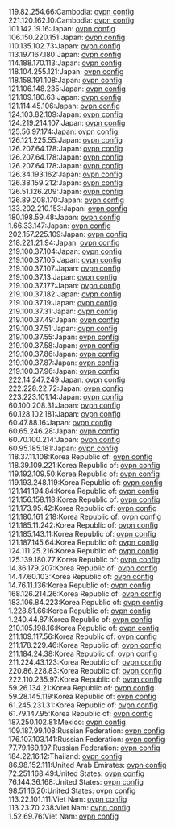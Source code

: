 119.82.254.66:Cambodia: [ovpn config](vpn/119_82_254_66.ovpn)  
221.120.162.10:Cambodia: [ovpn config](vpn/221_120_162_10.ovpn)  
101.142.19.16:Japan: [ovpn config](vpn/101_142_19_16.ovpn)  
106.150.220.151:Japan: [ovpn config](vpn/106_150_220_151.ovpn)  
110.135.102.73:Japan: [ovpn config](vpn/110_135_102_73.ovpn)  
113.197.167.180:Japan: [ovpn config](vpn/113_197_167_180.ovpn)  
114.188.170.113:Japan: [ovpn config](vpn/114_188_170_113.ovpn)  
118.104.255.121:Japan: [ovpn config](vpn/118_104_255_121.ovpn)  
118.158.191.108:Japan: [ovpn config](vpn/118_158_191_108.ovpn)  
121.106.148.235:Japan: [ovpn config](vpn/121_106_148_235.ovpn)  
121.109.180.63:Japan: [ovpn config](vpn/121_109_180_63.ovpn)  
121.114.45.106:Japan: [ovpn config](vpn/121_114_45_106.ovpn)  
124.103.82.109:Japan: [ovpn config](vpn/124_103_82_109.ovpn)  
124.219.214.107:Japan: [ovpn config](vpn/124_219_214_107.ovpn)  
125.56.97.174:Japan: [ovpn config](vpn/125_56_97_174.ovpn)  
126.121.225.55:Japan: [ovpn config](vpn/126_121_225_55.ovpn)  
126.207.64.178:Japan: [ovpn config](vpn/126_207_64_178.ovpn)  
126.207.64.178:Japan: [ovpn config](vpn/126_207_64_178.ovpn)  
126.207.64.178:Japan: [ovpn config](vpn/126_207_64_178.ovpn)  
126.34.193.162:Japan: [ovpn config](vpn/126_34_193_162.ovpn)  
126.38.159.212:Japan: [ovpn config](vpn/126_38_159_212.ovpn)  
126.51.126.209:Japan: [ovpn config](vpn/126_51_126_209.ovpn)  
126.89.208.170:Japan: [ovpn config](vpn/126_89_208_170.ovpn)  
133.202.210.153:Japan: [ovpn config](vpn/133_202_210_153.ovpn)  
180.198.59.48:Japan: [ovpn config](vpn/180_198_59_48.ovpn)  
1.66.33.147:Japan: [ovpn config](vpn/1_66_33_147.ovpn)  
202.157.225.109:Japan: [ovpn config](vpn/202_157_225_109.ovpn)  
218.221.21.94:Japan: [ovpn config](vpn/218_221_21_94.ovpn)  
219.100.37.104:Japan: [ovpn config](vpn/219_100_37_104.ovpn)  
219.100.37.105:Japan: [ovpn config](vpn/219_100_37_105.ovpn)  
219.100.37.107:Japan: [ovpn config](vpn/219_100_37_107.ovpn)  
219.100.37.13:Japan: [ovpn config](vpn/219_100_37_13.ovpn)  
219.100.37.177:Japan: [ovpn config](vpn/219_100_37_177.ovpn)  
219.100.37.182:Japan: [ovpn config](vpn/219_100_37_182.ovpn)  
219.100.37.19:Japan: [ovpn config](vpn/219_100_37_19.ovpn)  
219.100.37.31:Japan: [ovpn config](vpn/219_100_37_31.ovpn)  
219.100.37.49:Japan: [ovpn config](vpn/219_100_37_49.ovpn)  
219.100.37.51:Japan: [ovpn config](vpn/219_100_37_51.ovpn)  
219.100.37.55:Japan: [ovpn config](vpn/219_100_37_55.ovpn)  
219.100.37.58:Japan: [ovpn config](vpn/219_100_37_58.ovpn)  
219.100.37.86:Japan: [ovpn config](vpn/219_100_37_86.ovpn)  
219.100.37.87:Japan: [ovpn config](vpn/219_100_37_87.ovpn)  
219.100.37.96:Japan: [ovpn config](vpn/219_100_37_96.ovpn)  
222.14.247.249:Japan: [ovpn config](vpn/222_14_247_249.ovpn)  
222.228.22.72:Japan: [ovpn config](vpn/222_228_22_72.ovpn)  
223.223.101.14:Japan: [ovpn config](vpn/223_223_101_14.ovpn)  
60.100.208.31:Japan: [ovpn config](vpn/60_100_208_31.ovpn)  
60.128.102.181:Japan: [ovpn config](vpn/60_128_102_181.ovpn)  
60.47.88.16:Japan: [ovpn config](vpn/60_47_88_16.ovpn)  
60.65.246.28:Japan: [ovpn config](vpn/60_65_246_28.ovpn)  
60.70.100.214:Japan: [ovpn config](vpn/60_70_100_214.ovpn)  
60.95.185.181:Japan: [ovpn config](vpn/60_95_185_181.ovpn)  
118.37.11.108:Korea Republic of: [ovpn config](vpn/118_37_11_108.ovpn)  
118.39.109.221:Korea Republic of: [ovpn config](vpn/118_39_109_221.ovpn)  
119.192.109.50:Korea Republic of: [ovpn config](vpn/119_192_109_50.ovpn)  
119.193.248.119:Korea Republic of: [ovpn config](vpn/119_193_248_119.ovpn)  
121.141.194.84:Korea Republic of: [ovpn config](vpn/121_141_194_84.ovpn)  
121.156.158.118:Korea Republic of: [ovpn config](vpn/121_156_158_118.ovpn)  
121.173.95.42:Korea Republic of: [ovpn config](vpn/121_173_95_42.ovpn)  
121.180.161.218:Korea Republic of: [ovpn config](vpn/121_180_161_218.ovpn)  
121.185.11.242:Korea Republic of: [ovpn config](vpn/121_185_11_242.ovpn)  
121.185.143.11:Korea Republic of: [ovpn config](vpn/121_185_143_11.ovpn)  
121.187.145.64:Korea Republic of: [ovpn config](vpn/121_187_145_64.ovpn)  
124.111.25.216:Korea Republic of: [ovpn config](vpn/124_111_25_216.ovpn)  
125.139.180.77:Korea Republic of: [ovpn config](vpn/125_139_180_77.ovpn)  
14.36.179.207:Korea Republic of: [ovpn config](vpn/14_36_179_207.ovpn)  
14.47.60.103:Korea Republic of: [ovpn config](vpn/14_47_60_103.ovpn)  
14.76.11.136:Korea Republic of: [ovpn config](vpn/14_76_11_136.ovpn)  
168.126.214.26:Korea Republic of: [ovpn config](vpn/168_126_214_26.ovpn)  
183.106.84.223:Korea Republic of: [ovpn config](vpn/183_106_84_223.ovpn)  
1.228.81.66:Korea Republic of: [ovpn config](vpn/1_228_81_66.ovpn)  
1.240.44.87:Korea Republic of: [ovpn config](vpn/1_240_44_87.ovpn)  
210.105.198.16:Korea Republic of: [ovpn config](vpn/210_105_198_16.ovpn)  
211.109.117.56:Korea Republic of: [ovpn config](vpn/211_109_117_56.ovpn)  
211.178.229.46:Korea Republic of: [ovpn config](vpn/211_178_229_46.ovpn)  
211.184.24.38:Korea Republic of: [ovpn config](vpn/211_184_24_38.ovpn)  
211.224.43.123:Korea Republic of: [ovpn config](vpn/211_224_43_123.ovpn)  
220.86.228.83:Korea Republic of: [ovpn config](vpn/220_86_228_83.ovpn)  
222.110.235.97:Korea Republic of: [ovpn config](vpn/222_110_235_97.ovpn)  
59.26.134.21:Korea Republic of: [ovpn config](vpn/59_26_134_21.ovpn)  
59.28.145.119:Korea Republic of: [ovpn config](vpn/59_28_145_119.ovpn)  
61.245.231.31:Korea Republic of: [ovpn config](vpn/61_245_231_31.ovpn)  
61.79.147.95:Korea Republic of: [ovpn config](vpn/61_79_147_95.ovpn)  
187.250.102.81:Mexico: [ovpn config](vpn/187_250_102_81.ovpn)  
109.187.99.108:Russian Federation: [ovpn config](vpn/109_187_99_108.ovpn)  
176.107.103.141:Russian Federation: [ovpn config](vpn/176_107_103_141.ovpn)  
77.79.169.197:Russian Federation: [ovpn config](vpn/77_79_169_197.ovpn)  
184.22.16.12:Thailand: [ovpn config](vpn/184_22_16_12.ovpn)  
86.98.152.111:United Arab Emirates: [ovpn config](vpn/86_98_152_111.ovpn)  
72.251.168.49:United States: [ovpn config](vpn/72_251_168_49.ovpn)  
76.144.36.168:United States: [ovpn config](vpn/76_144_36_168.ovpn)  
98.51.16.20:United States: [ovpn config](vpn/98_51_16_20.ovpn)  
113.22.101.111:Viet Nam: [ovpn config](vpn/113_22_101_111.ovpn)  
113.23.70.238:Viet Nam: [ovpn config](vpn/113_23_70_238.ovpn)  
1.52.69.76:Viet Nam: [ovpn config](vpn/1_52_69_76.ovpn)  
